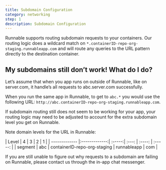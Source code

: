 ```yaml
---
title: Subdomain Configuration
category: networking
step: 1
description: Subdomain Configuration
---
```


Runnable supports routing subdomain requests to your containers.
Our routing logic does a wildcard match on ```*.containerID-repo-org-staging.runnableapp.com``` and will route any queries to the URL pattern directly to the destination container.

## My subdomains still don’t work! What do I do?

Let’s assume that when you app runs on outside of Runnable, like on server.com, it handle’s all requests to abc.server.com successfully.

When you run the same app in Runnable, to get to ```abc.*``` you would use the following  URL: ```http://abc.containerID-repo-org-staging.runnableapp.com```.

If subdomain routing still does not seem to be working for your app, your routing logic may need to be adjusted to account for the extra subdomain level you get on Runnable. 

Note domain levels for the URL in Runnable:


| Level        | 4           | 3  | 2 | 1 |
| ------------- |:-------------:| :-----:| :---: | :----: |  :-----: |
| segment      | abc | containerID-repo-org-staging | runnableapp |  com |


If you are still unable to figure out why requests to a subdomain are failing on Runnable, please contact us through the in-app chat messenger. 
